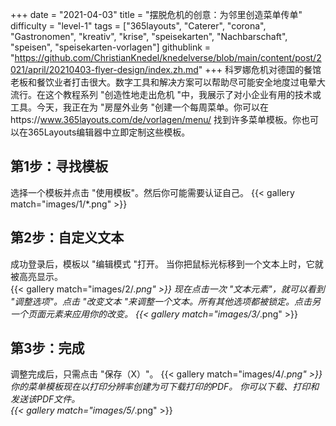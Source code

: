 +++
date = "2021-04-03"
title = "摆脱危机的创意：为邻里创造菜单传单"
difficulty = "level-1"
tags = ["365layouts", "Caterer", "corona", "Gastronomen", "kreativ", "krise", "speisekarten", "Nachbarschaft", "speisen", "speisekarten-vorlagen"]
githublink = "https://github.com/ChristianKnedel/knedelverse/blob/main/content/post/2021/april/20210403-flyer-design/index.zh.md"
+++
科罗娜危机对德国的餐馆老板和餐饮业者打击很大。数字工具和解决方案可以帮助尽可能安全地度过电晕大流行。在这个教程系列 "创造性地走出危机 "中，我展示了对小企业有用的技术或工具。今天，我正在为 "房屋外业务 "创建一个每周菜单。你可以在https://www.365layouts.com/de/vorlagen/menu/ 找到许多菜单模板。你也可以在365Layouts编辑器中立即定制这些模板。
## 第1步：寻找模板
选择一个模板并点击 "使用模板"。然后你可能需要认证自己。
{{< gallery match="images/1/*.png" >}}

## 第2步：自定义文本
成功登录后，模板以 "编辑模式 "打开。  当你把鼠标光标移到一个文本上时，它就被高亮显示。  
{{< gallery match="images/2/*.png" >}}
现在点击一次 "文本元素"，就可以看到 "调整选项"。点击 "改变文本 "来调整一个文本。所有其他选项都被锁定。点击另一个页面元素来应用你的改变。
{{< gallery match="images/3/*.png" >}}

## 第3步：完成
调整完成后，只需点击 "保存（X）"。
{{< gallery match="images/4/*.png" >}}
你的菜单模板现在以打印分辨率创建为可下载打印的PDF。  你可以下载、打印和发送该PDF文件。   
{{< gallery match="images/5/*.png" >}}
